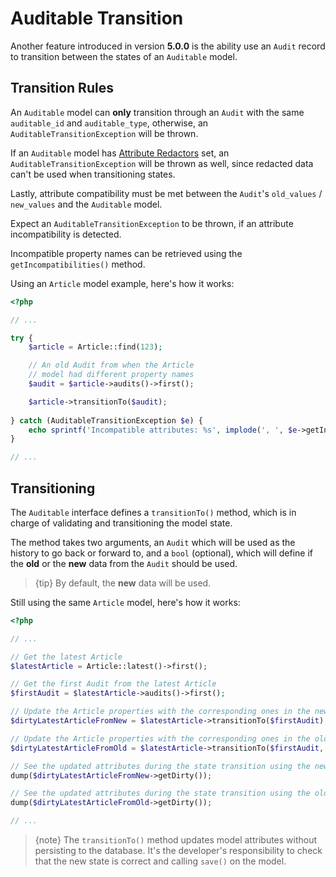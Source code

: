 # Auditable Transition
Another feature introduced in version **5.0.0** is the ability use an `Audit` record to transition between the states of an `Auditable` model.

## Transition Rules
An `Auditable` model can **only** transition through an `Audit` with the same `auditable_id` and `auditable_type`, otherwise, an `AuditableTransitionException` will be thrown.

If an `Auditable` model has [Attribute Redactors](attribute-modifiers.md) set, an `AuditableTransitionException` will be thrown as well, since redacted data can't be used when transitioning states.

Lastly, attribute compatibility must be met between the `Audit`'s `old_values` / `new_values` and the `Auditable` model.

Expect an `AuditableTransitionException` to be thrown, if an attribute incompatibility is detected.

Incompatible property names can be retrieved using the `getIncompatibilities()` method.

Using an `Article` model example, here's how it works:
```php
<?php

// ...

try {
    $article = Article::find(123);

    // An old Audit from when the Article
    // model had different property names
    $audit = $article->audits()->first();

    $article->transitionTo($audit);
    
} catch (AuditableTransitionException $e) {
    echo sprintf('Incompatible attributes: %s', implode(', ', $e->getIncompatibilities()));
}

// ...
```

## Transitioning
The `Auditable` interface defines a `transitionTo()` method, which is in charge of validating and transitioning the model state.

The method takes two arguments, an `Audit` which will be used as the history to go back or forward to, and a `bool` (optional), which will define if the **old** or the **new** data from the `Audit` should be used. 

> {tip} By default, the **new** data will be used.

Still using the same `Article` model, here's how it works:
```php
<?php

// ...

// Get the latest Article
$latestArticle = Article::latest()->first();

// Get the first Audit from the latest Article
$firstAudit = $latestArticle->audits()->first();

// Update the Article properties with the corresponding ones in the new_values Audit attribute
$dirtyLatestArticleFromNew = $latestArticle->transitionTo($firstAudit);

// Update the Article properties with the corresponding ones in the old_values Audit attribute
$dirtyLatestArticleFromOld = $latestArticle->transitionTo($firstAudit, true);

// See the updated attributes during the state transition using the new values
dump($dirtyLatestArticleFromNew->getDirty());

// See the updated attributes during the state transition using the old values
dump($dirtyLatestArticleFromOld->getDirty());

// ...
```

> {note} The `transitionTo()` method updates model attributes without persisting to the database. It's the developer's responsibility to check that the new state is correct and calling `save()` on the model.

